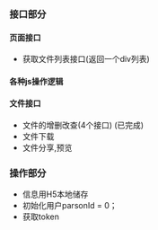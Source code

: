### 接口部分
#### 页面接口
* 获取文件列表接口(返回一个div列表)
#### 各种js操作逻辑

#### 文件接口
* 文件的增删改查(4个接口) (已完成)
* 文件下载
* 文件分享,预览

### 操作部分
* 信息用H5本地储存
* 初始化用户parsonId = 0；
* 获取token